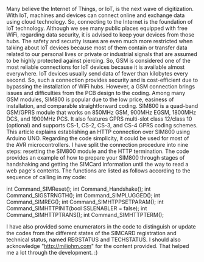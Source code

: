 Many believe the Internet of Things, or IoT, is the next wave of digitization. With IoT, machines and devices can connect online and exchange data using cloud technology. So, connecting to the Internet is the foundation of IoT technology. Although we see many public places equipped with free WiFi, regarding data security, it is advised to keep your devices from those hubs. The safety and security issues are even much more restricted when talking about IoT devices because most of them contain or transfer data related to our personal lives or private or industrial signals that are assumed to be highly protected against piercing. 
So, GSM is considered one of the most reliable connections for IoT devices because it is available almost everywhere. IoT devices usually send data of fewer than kilobytes every second. So, such a connection provides security and is cost-efficient due to bypassing the installation of WiFi hubs. However, a GSM connection brings issues and difficulties from the PCB design to the coding. 
Among many GSM modules, SIM800 is popular due to the low price, easiness of installation, and comparable straightforward coding. SIM800 is a quad-band GSM/GPRS module that works on 850MHz GSM, 900MHz EGSM, 1800MHz DCS, and 1900MHz PCS. It also features GPRS multi-slot class 12/class 10 (optional) and supports CS-1, CS-2, CS-3, and CS-4 GPRS coding schemes.
This article explains establishing an HTTP connection over SIM800 using Arduino UNO. Regarding the code simplicity, it could be used for most of the AVR microcontrollers.
I have split the connection procedure into nine steps: resetting the SIM800 module and the HTTP termination. The code provides an example of how to prepare your SIM800 through stages of handshaking and getting the SIMCard information until the way to read a web page's contents. The functions are listed as follows according to the sequence of calling in my code:

int Command_SIMReset();
int Command_Handshake();
int Command_SIGSTRNGTH();
int Command_SIMPLUGGED();
int Command_SIMREG();
int Command_SIMHTPPSETPARAM();
int Command_SIMHTTPINIT(bool SSLENABLER = false);
int Command_SIMHTTPTRANS();
int Command_SIMHTTPTERM();

I have also provided some enumerators in the code to distinguish or update the codes from the different states of the SIMCARD registration and technical status, named REGSTATUS and TECHSTATUS.
I should also acknowledge "http://miliohm.com" for the content provided. That helped me a lot through the development. :)

